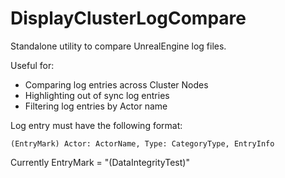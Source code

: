 # DisplayClusterLogCompare

Standalone utility to compare UnrealEngine log files.

Useful for:
- Comparing log entries across Cluster Nodes
- Highlighting out of sync log entries
- Filtering log entries by Actor name

Log entry must have the following format:

```
(EntryMark) Actor: ActorName, Type: CategoryType, EntryInfo
```

Currently EntryMark = "(DataIntegrityTest)"
